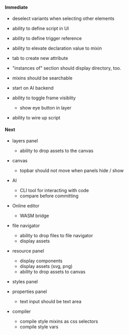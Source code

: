 #### Immediate

- deselect variants when selecting other elements
- ability to define script in UI
- ability to define trigger reference
- ability to elevate declaration value to mixin
- tab to create new attribute
- "instances of" section should display directory, too.
- mixins should be searchable

- start on AI backend

- ability to toggle frame visiblity

  - show eye button in layer

- ability to wire up script

#### Next

- layers panel

  - ability to drop assets to the canvas

- canvas
  - topbar should not move when panels hide / show
- AI

  - CLI tool for interacting with code
  - compare before committing

- Online editor

  - WASM bridge

- file navigator

  - ability to drop files to file navigator
  - display assets

- resource panel

  - display components
  - display assets (svg, png)
  - ability to drop assets to canvas

- styles panel

- properties panel

  - text input should be text area

- compiler
  - compile style mixins as css selectors
  - compile style vars
